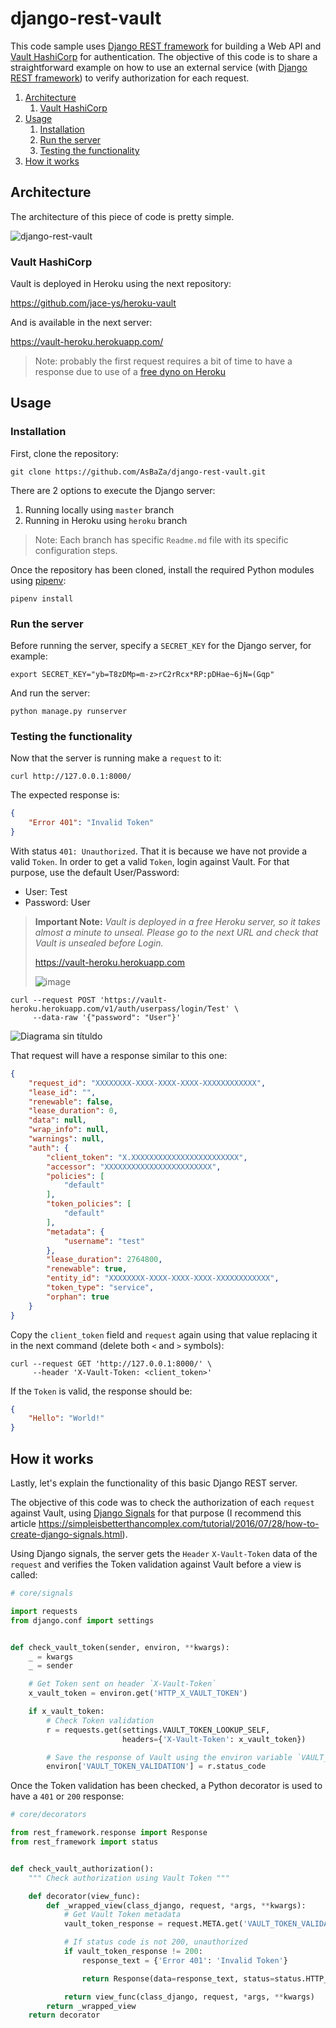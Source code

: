# django-rest-vault

This code sample uses [Django REST framework](https://www.django-rest-framework.org/)
for building a Web API and [Vault HashiCorp](https://www.vaultproject.io/) for authentication.
The objective of this code is to share a straightforward example on how to use an external
service (with [Django REST framework](https://www.django-rest-framework.org/)) 
to verify authorization for each request.

1. [Architecture](#architecture)
    1. [Vault HashiCorp](#vault-hashicorp)
1. [Usage](#usage)
    1. [Installation](#installation)
    1. [Run the server](#run-the-server)
    1. [Testing the functionality](#testing-the-functionality)
1. [How it works](#how-it-works)


## Architecture

The architecture of this piece of code is pretty simple.

![django-rest-vault](https://user-images.githubusercontent.com/40063730/107853797-4886db00-6e18-11eb-9a45-3b37db9cfc9e.jpg)

### Vault HashiCorp

Vault is deployed in Heroku using the next repository:

https://github.com/jace-ys/heroku-vault

And is available in the next server:

https://vault-heroku.herokuapp.com/

> Note: probably the first request requires a bit of time to have a response due to use
> of a [free dyno on Heroku](https://devcenter.heroku.com/articles/free-dyno-hours)

## Usage

### Installation

First, clone the repository:

```shell
git clone https://github.com/AsBaZa/django-rest-vault.git
```

There are 2 options to execute the Django server:

 1. Running locally using `master` branch
 1. Running in Heroku using `heroku` branch

> Note: Each branch has specific `Readme.md` file with its specific configuration steps.

Once the repository has been cloned, install the required Python modules using 
[pipenv](https://pipenv.pypa.io/en/latest/):

```shell
pipenv install
```

### Run the server

Before running the server, specify a `SECRET_KEY` for the Django server, for example:

```shell
export SECRET_KEY="yb=T8zDMp=m-z>rC2rRcx*RP:pDHae~6jN=(Gqp"
```

And run the server:

```shell
python manage.py runserver
```

### Testing the functionality

Now that the server is running make a `request` to it:

```shell
curl http://127.0.0.1:8000/
```

The expected response is:

```json
{
    "Error 401": "Invalid Token"
}
```

With status `401: Unauthorized`. That it is because we have not provide a valid `Token`.
In order to get a valid `Token`, login against Vault. For that purpose, use the default
User/Password:

 - User: Test
 - Password: User

> **Important Note:** _Vault is deployed in a free Heroku server, so it takes almost a minute
> to unseal. Please go to the next URL and check that Vault is unsealed before Login._
> 
> https://vault-heroku.herokuapp.com
>
> ![image](https://user-images.githubusercontent.com/40063730/107856513-ee424600-6e28-11eb-96f3-6c59aa510fda.png)

```shell
curl --request POST 'https://vault-heroku.herokuapp.com/v1/auth/userpass/login/Test' \
     --data-raw '{"password": "User"}'
```

![Diagrama sin títuldo](https://user-images.githubusercontent.com/40063730/107853604-42dcc580-6e17-11eb-9ac5-171c459d16d5.jpg)

That request will have a response similar to this one:

```json
{
    "request_id": "XXXXXXXX-XXXX-XXXX-XXXX-XXXXXXXXXXXX",
    "lease_id": "",
    "renewable": false,
    "lease_duration": 0,
    "data": null,
    "wrap_info": null,
    "warnings": null,
    "auth": {
        "client_token": "X.XXXXXXXXXXXXXXXXXXXXXXXX",
        "accessor": "XXXXXXXXXXXXXXXXXXXXXXXX",
        "policies": [
            "default"
        ],
        "token_policies": [
            "default"
        ],
        "metadata": {
            "username": "test"
        },
        "lease_duration": 2764800,
        "renewable": true,
        "entity_id": "XXXXXXXX-XXXX-XXXX-XXXX-XXXXXXXXXXXX",
        "token_type": "service",
        "orphan": true
    }
}
```

Copy the `client_token` field and `request` again using that value replacing it in the 
next command (delete both `<` and `>` symbols):

```shell
curl --request GET 'http://127.0.0.1:8000/' \
     --header 'X-Vault-Token: <client_token>'
```

If the `Token` is valid, the response should be:

```json
{
    "Hello": "World!"
}
```

## How it works

Lastly, let's explain the functionality of this basic Django REST server. 

The objective of this code was to check the authorization of each `request` against Vault,
using [Django Signals](https://docs.djangoproject.com/en/3.1/topics/signals/) for that
purpose (I recommend this article https://simpleisbetterthancomplex.com/tutorial/2016/07/28/how-to-create-django-signals.html).

Using Django signals, the server gets the `Header` `X-Vault-Token` data of the `request` and 
verifies the Token validation against Vault before a view is called:

```python
# core/signals

import requests
from django.conf import settings


def check_vault_token(sender, environ, **kwargs):
    _ = kwargs
    _ = sender

    # Get Token sent on header `X-Vault-Token`
    x_vault_token = environ.get('HTTP_X_VAULT_TOKEN')

    if x_vault_token:
        # Check Token validation
        r = requests.get(settings.VAULT_TOKEN_LOOKUP_SELF,
                         headers={'X-Vault-Token': x_vault_token})

        # Save the response of Vault using the environ variable `VAULT_TOKEN_RESPONSE`
        environ['VAULT_TOKEN_VALIDATION'] = r.status_code
```

Once the Token validation has been checked, a Python decorator is used to have a `401` or 
`200` response:

```python
# core/decorators

from rest_framework.response import Response
from rest_framework import status


def check_vault_authorization():
    """ Check authorization using Vault Token """

    def decorator(view_func):
        def _wrapped_view(class_django, request, *args, **kwargs):
            # Get Vault Token metadata
            vault_token_response = request.META.get('VAULT_TOKEN_VALIDATION')

            # If status code is not 200, unauthorized
            if vault_token_response != 200:
                response_text = {'Error 401': 'Invalid Token'}

                return Response(data=response_text, status=status.HTTP_401_UNAUTHORIZED)

            return view_func(class_django, request, *args, **kwargs)
        return _wrapped_view
    return decorator
```
